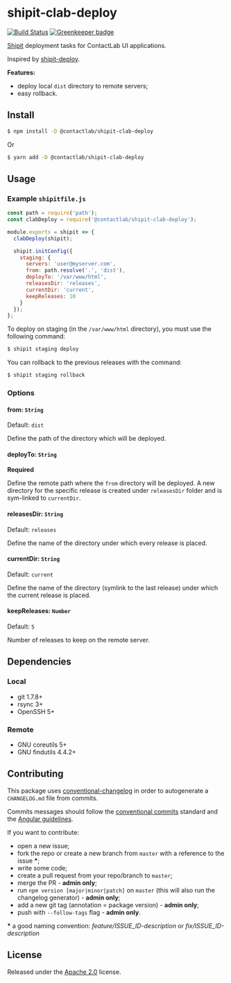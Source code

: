 # shipit-clab-deploy

[![Build Status](https://travis-ci.org/contactlab/shipit-clab-deploy.svg?branch=master)](https://travis-ci.org/contactlab/shipit-clab-deploy)
[![Greenkeeper badge](https://badges.greenkeeper.io/contactlab/shipit-clab-deploy.svg)](https://greenkeeper.io/)

[Shipit](https://github.com/shipitjs/shipit) deployment tasks for ContactLab UI applications.

Inspired by [shipit-deploy](https://github.com/shipitjs/shipit-deploy).

**Features:**

- deploy local `dist` directory to remote servers;
- easy rollback.

## Install

```sh
$ npm install -D @contactlab/shipit-clab-deploy
```

Or

```sh
$ yarn add -D @contactlab/shipit-clab-deploy
```

## Usage

### Example `shipitfile.js`

```js
const path = require('path');
const clabDeploy = require('@contactlab/shipit-clab-deploy');

module.exports = shipit => {
  clabDeploy(shipit);

  shipit.initConfig({
    staging: {
      servers: 'user@myserver.com',
      from: path.resolve('.', 'dist'),
      deployTo: '/var/www/html',
      releasesDir: 'releases',
      currentDir: 'current',
      keepReleases: 10
    }
  });
};
```

To deploy on staging (in the `/var/www/html` directory), you must use the following command:

```sh
$ shipit staging deploy
```

You can rollback to the previous releases with the command:

```sh
$ shipit staging rollback
```

### Options

#### from: `String`
Default: `dist`

Define the path of the directory which will be deployed.

#### deployTo: `String`
**Required**

Define the remote path where the `from` directory will be deployed. A new directory for the specific release is created under `releasesDir` folder and is sym-linked to `currentDir`.

#### releasesDir: `String`
Default: `releases`

Define the name of the directory under which every release is placed.

#### currentDir: `String`
Default: `current`

Define the name of the directory (symlink to the last release) under which the current release is placed.

#### keepReleases: `Number`
Default: `5`

Number of releases to keep on the remote server.

## Dependencies

### Local

- git 1.7.8+
- rsync 3+
- OpenSSH 5+

### Remote

- GNU coreutils 5+
- GNU findutils 4.4.2+

## Contributing

This package uses [conventional-changelog](https://github.com/conventional-changelog/conventional-changelog) in order to autogenerate a `CHANGELOG.md` file from commits.

Commits messages should follow the [conventional commits](https://conventionalcommits.org/) standard and the [Angular guidelines](https://github.com/angular/angular/blob/master/CONTRIBUTING.md#-commit-message-guidelines).

If you want to contribute:
- open a new issue;
- fork the repo or create a new branch from `master` with a reference to the issue **\***;
- write some code;
- create a pull request from your repo/branch to `master`;
- merge the PR - **admin only**;
- run `npm version [major|minor|patch]` on `master` (this will also run the changelog generator) - **admin only**;
- add a new git tag (annotation = package version) - **admin only**;
- push with `--follow-tags` flag - **admin only**.

**\*** a good naming convention: *feature/ISSUE_ID-description* or *fix/ISSUE_ID-description*

## License

Released under the [Apache 2.0](LICENSE) license.
